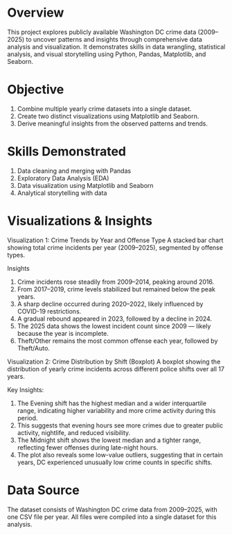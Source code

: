 # Overview
This project explores publicly available Washington DC crime data (2009–2025) to uncover patterns and insights through comprehensive data analysis and visualization. It demonstrates skills in data wrangling, statistical analysis, and visual storytelling using Python, Pandas, Matplotlib, and Seaborn.

# Objective
1. Combine multiple yearly crime datasets into a single dataset.
2. Create two distinct visualizations using Matplotlib and Seaborn.
3. Derive meaningful insights from the observed patterns and trends.

# Skills Demonstrated
1. Data cleaning and merging with Pandas
2. Exploratory Data Analysis (EDA)
3. Data visualization using Matplotlib and Seaborn
4. Analytical storytelling with data

# Visualizations & Insights
Visualization 1: Crime Trends by Year and Offense Type
A stacked bar chart showing total crime incidents per year (2009–2025), segmented by offense types.

Insights
1. Crime incidents rose steadily from 2009–2014, peaking around 2016.
2. From 2017–2019, crime levels stabilized but remained below the peak years.
3. A sharp decline occurred during 2020–2022, likely influenced by COVID-19 restrictions.
4. A gradual rebound appeared in 2023, followed by a decline in 2024.
5. The 2025 data shows the lowest incident count since 2009 — likely because the year is incomplete.
6. Theft/Other remains the most common offense each year, followed by Theft/Auto.

Visualization 2: Crime Distribution by Shift (Boxplot)
A boxplot showing the distribution of yearly crime incidents across different police shifts over all 17 years.

Key Insights:
1. The Evening shift has the highest median and a wider interquartile range, indicating higher variability and more crime
activity during this period.
2. This suggests that evening hours see more crimes due to greater public activity, nightlife, and reduced visibility.
3. The Midnight shift shows the lowest median and a tighter range, reflecting fewer offenses during late-night hours.
4. The plot also reveals some low-value outliers, suggesting that in certain years, DC experienced unusually low crime counts in specific shifts.

# Data Source
The dataset consists of Washington DC crime data from 2009–2025, with one CSV file per year. All files were compiled into a single dataset for this analysis.
